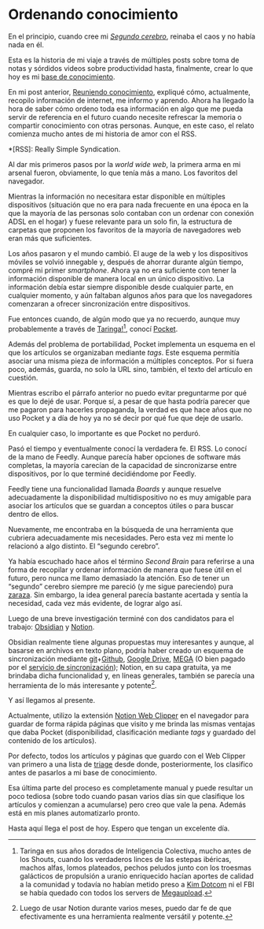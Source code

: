 ﻿# Ordenando conocimiento

En el principio, cuando cree mi *[Segundo cerebro](https://fortelabs.com/blog/basboverview/)*,
reinaba el caos y no había nada en él.

Esta es la historia de mi viaje a través de múltiples posts sobre toma de notas
y sórdidos videos sobre productividad hasta, finalmente, crear lo que hoy es mi
[base de conocimiento](https://iyaki.notion.site/iyaki/066daa9a7abb4c029724323209c85ca6?v=0a0294da7e734adcb9e4e5413c1db1da).

En mi post anterior, [Reuniendo conocimiento](/posts/20230514_reuniendo_conocimiento.md),
expliqué cómo, actualmente, recopilo información de internet, me informo y
aprendo. Ahora ha llegado la hora de saber cómo ordeno toda esa información en
algo que me pueda servir de referencia en el futuro cuando necesite refrescar la
memoria o compartir conocimiento con otras personas.
Aunque, en este caso, el relato comienza mucho antes de mi historia de amor con
el RSS.

*[RSS]: Really Simple Syndication.

Al dar mis primeros pasos por la *world wide web*, la primera arma en mi arsenal
fueron, obviamente, lo que tenía más a mano. Los favoritos del navegador.

Mientras la información no necesitara estar disponible en múltiples dispositivos
(situación que no era para nada frecuente en una época en la que la mayoría de
las personas solo contaban con un ordenar con conexión ADSL en el hogar) y fuese
relevante para un solo fin, la estructura de carpetas que proponen los favoritos
de la mayoría de navegadores web eran más que suficientes.

Los años pasaron y el mundo cambió. El auge de la web y los dispositivos móviles
se volvió innegable y, después de ahorrar durante algún tiempo, compré mi primer
*smartphone*.
Ahora ya no era suficiente con tener la información disponible de manera local
en un único dispositivo. La información debía estar siempre disponible desde
cualquier parte, en cualquier momento, y aún faltaban algunos años para que los
navegadores comenzaran a ofrecer sincronización entre dispositivos.

Fue entonces cuando, de algún modo que ya no recuerdo, aunque muy probablemente
a través de [Taringa!](https://www.taringa.net/)[^1], conocí
[Pocket](https://getpocket.com/es/).

Además del problema de portabilidad, Pocket implementa un esquema en el que los
artículos se organizaban mediante *tags*. Este esquema permitía asociar una
misma pieza de información a múltiples conceptos. Por si fuera poco, además,
guarda, no solo la URL sino, también, el texto del artículo en cuestión.

Mientras escribo el párrafo anterior no puedo evitar preguntarme por qué es que
lo dejé de usar. Porque sí, a pesar de que hasta podría parecer que me pagaron
para hacerles propaganda, la verdad es que hace años que no uso Pocket y a día
de hoy ya no sé decir por qué fue que deje de usarlo.

En cualquier caso, lo importante es que Pocket no perduró.

Pasó el tiempo y eventualmente conocí la verdadera fe. El RSS.
Lo conocí de la mano de Feedly. Aunque parecía haber opciones de software más
completas, la mayoría carecían de la capacidad de sincronizarse entre
dispositivos, por lo que terminé decidiéndome por Feedly.

Feedly tiene una funcionalidad llamada *Boards* y aunque resuelve adecuadamente
la disponibilidad multidispositivo no es muy amigable para asociar los artículos
que se guardan a conceptos útiles o para buscar dentro de ellos.

Nuevamente, me encontraba en la búsqueda de una herramienta que cubriera
adecuadamente mis necesidades. Pero esta vez mi mente lo relacionó a algo
distinto. El “segundo cerebro”.

Ya había escuchado hace años el término *Second Brain* para referirse a una
forma de recopilar y ordenar información de manera que fuese útil en el futuro,
pero nunca me llamo demasiado la atención. Eso de tener un “segundo” cerebro
siempre me pareció (y me sigue pareciendo) pura [zaraza](https://neolunfardo.blogspot.com/2010/03/z.html).
Sin embargo, la idea general parecía bastante acertada y sentía la necesidad,
cada vez más evidente, de lograr algo así.

Luego de una breve investigación terminé con dos candidatos para el trabajo:
[Obsidian](https://obsidian.md/) y [Notion](https://www.notion.so/).

Obsidian realmente tiene algunas propuestas muy interesantes y aunque, al
basarse en archivos en texto plano, podría haber creado un esquema de
sincronización mediante [git](https://git-scm.com/)+[Github](https://github.com/),
[Google Drive](https://www.google.com/intl/es-419_ar/drive/), [MEGA](https://mega.io/es)
(O bien pagado por el [servicio de sincronización](https://obsidian.md/sync));
Notion, en su capa gratuita, ya me brindaba dicha funcionalidad y, en líneas
generales, también se parecía una herramienta de lo más interesante y
potente[^2].

Y así llegamos al presente.

Actualmente, utilizo la extensión [Notion Web Clipper](https://chrome.google.com/webstore/detail/notion-web-clipper/knheggckgoiihginacbkhaalnibhilkk)
en el navegador para guardar de forma rápida páginas que visito y me brinda las
mismas ventajas que daba Pocket (disponibilidad, clasificación mediante *tags* y
guardado del contenido de los artículos).

Por defecto, todos los artículos y páginas que guardo con el Web Clipper van
primero a una lista de [triage](https://es.wikipedia.org/wiki/Triaje) desde
donde, posteriormente, los clasifico antes de pasarlos a mi base de conocimiento.

Esa última parte del proceso es completamente manual y puede resultar un poco
tediosa (sobre todo cuando pasan varios días sin que clasifique los artículos y
comienzan a acumularse) pero creo que vale la pena. Además está en mis planes
automatizarlo pronto.

Hasta aquí llega el post de hoy. Espero que tengan un excelente día.

[^1]: Taringa en sus años dorados de Inteligencia Colectiva, mucho antes de los
  Shouts, cuando los verdaderos linces de las estepas ibéricas, machos alfas,
  lomos plateados, pechos peludos junto con los troesmas galácticos de propulsión
  a uranio enriquecido hacían aportes de calidad a la comunidad y todavía no
  habían metido preso a [Kim Dotcom](https://es.wikipedia.org/wiki/Kim_Dotcom) ni
  el FBI se había quedado con todos los servers de
  [Megaupload](https://es.wikipedia.org/wiki/Caso_Megaupload).

[^2]: Luego de usar Notion durante varios meses, puedo dar fe de que
  efectivamente es una herramienta realmente versátil y potente.
